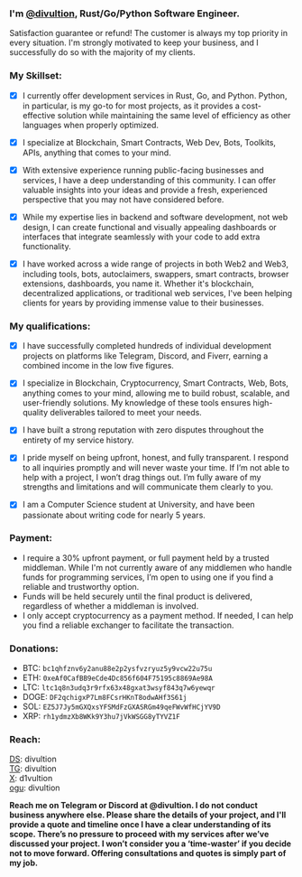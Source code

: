 ### I'm <a href="https://t.me/divultion">@divultion</a>, Rust/Go/Python Software Engineer.

Satisfaction guarantee or refund!
The customer is always my top priority in every situation. I'm strongly motivated to keep your business, and I successfully do so with the majority of my clients.

### My Skillset:
- [x] I currently offer development services in Rust, Go, and Python. Python, in particular, is my go-to for most projects, as it provides a cost-effective solution while maintaining the same level of efficiency as other languages when properly optimized.

- [x] I specialize at Blockchain, Smart Contracts, Web Dev, Bots, Toolkits, APIs, anything that comes to your mind.

- [x] With extensive experience running public-facing businesses and services, I have a deep understanding of this community. I can offer valuable insights into your ideas and provide a fresh, experienced perspective that you may not have considered before.

- [x] While my expertise lies in backend and software development, not web design, I can create functional and visually appealing dashboards or interfaces that integrate seamlessly with your code to add extra functionality.

- [x] I have worked across a wide range of projects in both Web2 and Web3, including tools, bots, autoclaimers, swappers, smart contracts, browser extensions, dashboards, you name it. Whether it's blockchain, decentralized applications, or traditional web services, I've been helping clients for years by providing immense value to their businesses.

### My qualifications:
- [x] I have successfully completed hundreds of individual development projects on platforms like Telegram, Discord, and Fiverr, earning a combined income in the low five figures.

- [x] I specialize in Blockchain, Cryptocurrency, Smart Contracts, Web, Bots, anything comes to your mind, allowing me to build robust, scalable, and user-friendly solutions. My knowledge of these tools ensures high-quality deliverables tailored to meet your needs.

- [x] I have built a strong reputation with zero disputes throughout the entirety of my service history.

- [x] I pride myself on being upfront, honest, and fully transparent. I respond to all inquiries promptly and will never waste your time. If I’m not able to help with a project, I won’t drag things out. I’m fully aware of my strengths and limitations and will communicate them clearly to you.
- [x] I am a Computer Science student at University, and have been passionate about writing code for nearly 5 years.


### Payment:
- I require a 30% upfront payment, or full payment held by a trusted middleman. While I'm not currently aware of any middlemen who handle funds for programming services, I’m open to using one if you find a reliable and trustworthy option.
- Funds will be held securely until the final product is delivered, regardless of whether a middleman is involved.
- I only accept cryptocurrency as a payment method. If needed, I can help you find a reliable exchanger to facilitate the transaction.

### Donations:
- BTC: `bc1qhfznv6y2anu88e2p2ysfvzryuz5y9vcw22u75u`
- ETH: `0xeAf0CafBB9eCde4Dc856f604F75195c8869Ae98A`
- LTC: `ltc1q8n3udq3r9rfx63x48gxat3wsyf843q7w6yewqr`
- DOGE: `DF2qchigxP7Lm8FCsrHKnT8odwAHf3S61j`
- SOL: `EZ5J7Jy5mGXQxsYFSMdFzGXASRGm49qeFWvWfHCjYV9D`
- XRP: `rh1ydmzXb8WKk9Y3hu7jVkWSGG8yTYVZ1F`

### Reach:
<a href="https://discordapp.com/users/1289513005448560702">DS</a>: divultion</br>
<a href="https://t.me/divultion">TG</a>: divultion</br>
<a href="https://x.com/d1vultion">X</a>: d1vultion</br>
<a href="https://oguser.com/divultion">ogu</a>: divultion</br>

<b>Reach me on Telegram or Discord at @divultion. I do not conduct business anywhere else.
Please share the details of your project, and I'll provide a quote and timeline once I have a clear understanding of its scope.
There’s no pressure to proceed with my services after we’ve discussed your project. I won’t consider you a ‘time-waster’ if you decide not to move forward. Offering consultations and quotes is simply part of my job.</b>

